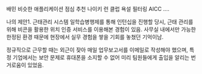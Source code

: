 배민 비슷한 애플리케이션
점심 추천 
나이키 런 클럽
욕설 필터링
AICC
....


나의 제안1.
근태관리 시스템
일학습병행제를 통해 인턴십을 진행할 당시, 근태 관리를 위해 비콘을 활용한 위치 인증 서비스를 이용해본 경험이 있음. 사무실 내에서만 가능한 한정된 환경 때문에 현장에서 실무 경험을 쌓을 기회를 놓쳤던 기억이남.  
  
정규직으로 근무할 때는 외근이 잦아 매일 업무보고서를 이메일로 작성해야 했으며, 특정 기업에서는 보안 문제로 휴대폰을 소지할 수 없어 미리 팀원들에게 출입을 알리는 번거로움이 있었음.


